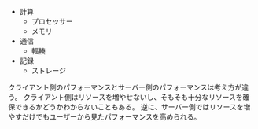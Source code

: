 - 計算
  - プロセッサー
  - メモリ
- 通信
  - 輻輳
- 記録
  - ストレージ

クライアント側のパフォーマンスとサーバー側のパフォーマンスは考え方が違う。
クライアント側はリソースを増やせないし、そもそも十分なリソースを確保できるかどうかわからないこともある。
逆に、サーバー側ではリソースを増やすだけでもユーザーから見たパフォーマンスを高められる。
